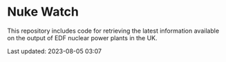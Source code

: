 # Nuke Watch

This repository includes code for retrieving the latest information available on the output of EDF nuclear power plants in the UK.

Last updated: 2023-08-05 03:07